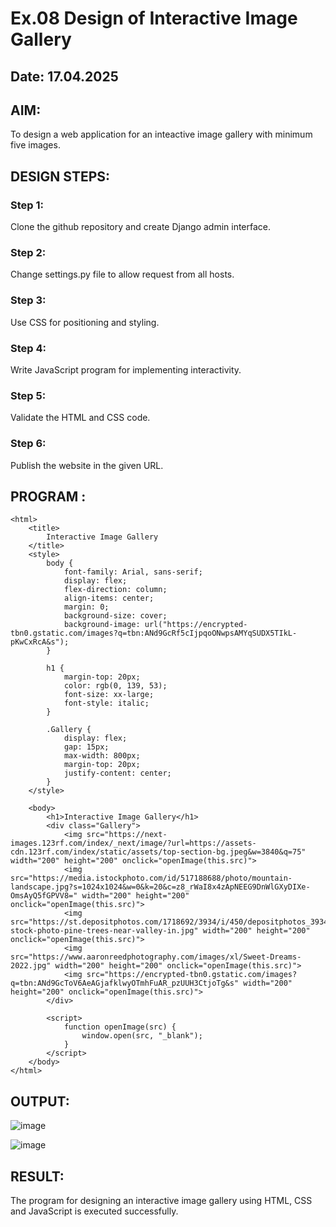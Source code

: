 # Ex.08 Design of Interactive Image Gallery
## Date: 17.04.2025

## AIM:
To design a web application for an inteactive image gallery with minimum five images.

## DESIGN STEPS:

### Step 1:
Clone the github repository and create Django admin interface.

### Step 2:
Change settings.py file to allow request from all hosts.

### Step 3:
Use CSS for positioning and styling.

### Step 4:
Write JavaScript program for implementing interactivity.

### Step 5:
Validate the HTML and CSS code.

### Step 6:
Publish the website in the given URL.

## PROGRAM :
```
<html>
    <title>
        Interactive Image Gallery
    </title>
    <style>
        body {
            font-family: Arial, sans-serif;
            display: flex;
            flex-direction: column;
            align-items: center;
            margin: 0;
            background-size: cover;
            background-image: url("https://encrypted-tbn0.gstatic.com/images?q=tbn:ANd9GcRf5cIjpqoONwpsAMYqSUDX5TIkL-pKwCxRcA&s");
        }

        h1 {
            margin-top: 20px;
            color: rgb(0, 139, 53);
            font-size: xx-large;
            font-style: italic;
        }

        .Gallery {
            display: flex;
            gap: 15px;
            max-width: 800px;
            margin-top: 20px;
            justify-content: center;
        }
    </style>

    <body>
        <h1>Interactive Image Gallery</h1>
        <div class="Gallery">
            <img src="https://next-images.123rf.com/index/_next/image/?url=https://assets-cdn.123rf.com/index/static/assets/top-section-bg.jpeg&w=3840&q=75" width="200" height="200" onclick="openImage(this.src)">
            <img src="https://media.istockphoto.com/id/517188688/photo/mountain-landscape.jpg?s=1024x1024&w=0&k=20&c=z8_rWaI8x4zApNEEG9DnWlGXyDIXe-OmsAyQ5fGPVV8=" width="200" height="200" onclick="openImage(this.src)">
            <img src="https://st.depositphotos.com/1718692/3934/i/450/depositphotos_39341537-stock-photo-pine-trees-near-valley-in.jpg" width="200" height="200" onclick="openImage(this.src)">
            <img src="https://www.aaronreedphotography.com/images/xl/Sweet-Dreams-2022.jpg" width="200" height="200" onclick="openImage(this.src)">
            <img src="https://encrypted-tbn0.gstatic.com/images?q=tbn:ANd9GcToV6AeAGjafklwyOTmhFuAR_pzUUH3CtjoTg&s" width="200" height="200" onclick="openImage(this.src)">
        </div>

        <script>
            function openImage(src) {
                window.open(src, "_blank");
            }
        </script>
    </body>
</html>
```

## OUTPUT:
![image](https://github.com/user-attachments/assets/0ab55c24-39c6-4b12-9fa0-4944786128e9)

![image](https://github.com/user-attachments/assets/bf81170c-669d-4714-b1eb-eebe173e8cd8)

## RESULT:
The program for designing an interactive image gallery using HTML, CSS and JavaScript is executed successfully.

